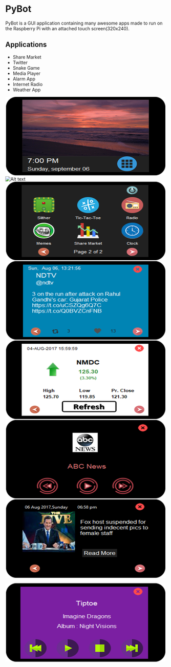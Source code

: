 # PyBot

PyBot is a GUI application containing many awesome apps made to run on the Raspberry Pi with an attached touch screen(320x240).

## Applications

* Share Market
* Twitter
* Snake Game
* Media Player
* Alarm App
* Internet Radio
* Weather App

![Alt text](/screenshots/pic_home.png?raw=true "Optional Title")
![Alt text](/screenshots/pic_apppage1.png?raw=true "Optional Title")
![Alt text](/screenshots/pic_apppage2.png?raw=true "Optional Title")
![Alt text](/screenshots/pic_twitter.png?raw=true "Optional Title")
![Alt text](/screenshots/pic_sharemarket.png?raw=true "Optional Title")
![Alt text](/screenshots/pic_radio.png?raw=true "Optional Title")
![Alt text](/screenshots/pic_news.png?raw=true "Optional Title")

![Alt text](/screenshots/pic_mediaplayer.png?raw=true "Optional Title")

